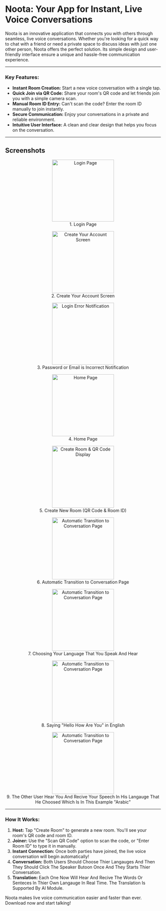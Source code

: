 # Noota: Your App for Instant, Live Voice Conversations

Noota is an innovative application that connects you with others through seamless, live voice conversations. Whether you're looking for a quick way to chat with a friend or need a private space to discuss ideas with just one other person, Noota offers the perfect solution. Its simple design and user-friendly interface ensure a unique and hassle-free communication experience.

---

### Key Features:

* **Instant Room Creation:** Start a new voice conversation with a single tap.
* **Quick Join via QR Code:** Share your room's QR code and let friends join you with a simple camera scan.
* **Manual Room ID Entry:** Can't scan the code? Enter the room ID manually to join instantly.
* **Secure Communication:** Enjoy your conversations in a private and reliable environment.
* **Intuitive User Interface:** A clean and clear design that helps you focus on the conversation.

---

## Screenshots

<p align="center">
  <img src="screenshots/0.png" width="200" alt="Login Page">
  <br>
  1. Login Page
</p>

<p align="center">
  <img src="screenshots/1.png" width="200" alt="Create Your Account Screen">
  <br>
  2. Create Your Account Screen
</p>

<p align="center">
  <img src="screenshots/2.png" width="200" alt="Login Error Notification">
  <br>
  3. Password or Email is Incorrect Notification
</p>

<p align="center">
  <img src="screenshots/3.png" width="200" alt="Home Page">
  <br>
  4. Home Page
</p>

<p align="center">
  <img src="screenshots/4.png" width="200" alt="Create Room & QR Code Display">
  <br>
  5. Create New Room (QR Code & Room ID)
</p>

<p align="center">
  <img src="screenshots/5.png" width="200" alt="Automatic Transition to Conversation Page">
  <br>
  6. Automatic Transition to Conversation Page
</p>

<p align="center">
  <img src="screenshots/6.png" width="200" alt="Automatic Transition to Conversation Page">
  <br>
  7. Choosing Your Language That You Speak And Hear
</p>

<p align="center">
  <img src="screenshots/7.png" width="200" alt="Automatic Transition to Conversation Page">
  <br>
  8. Saying "Hello How Are You" in English
</p>

<p align="center">
  <img src="screenshots/8.png" width="200" alt="Automatic Transition to Conversation Page">
  <br>
  9. The Other User Hear You And Recive Your Speech In His Langauge That He Choosed Which Is In This Example "Arabic"
</p>

---

### How It Works:

1.  **Host:** Tap "Create Room" to generate a new room. You'll see your room's QR code and room ID.
2.  **Joiner:** Use the "Scan QR Code" option to scan the code, or "Enter Room ID" to type it in manually.
3.  **Instant Connection:** Once both parties have joined, the live voice conversation will begin automatically!
4.  **Conversation:** Both Users Should Choose Thier Langauges And Then They Should Click The Speaker Butoon Once And They Starts Thier Conversation.
5.  **Translation:** Each One Now Will Hear And Recive The Words Or Senteces In Thier Own Langauge In Real Time. The Translation Is Supported By AI Module.

Noota makes live voice communication easier and faster than ever. Download now and start talking!
